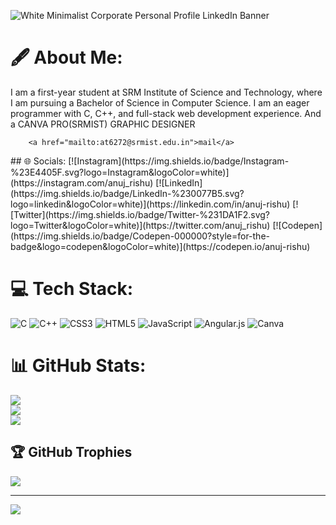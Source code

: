 ![White Minimalist Corporate Personal Profile LinkedIn Banner](https://github.com/anuj-rishu/anuj-rishu/assets/115218200/ae440015-45cd-4168-ad4b-96ae777978a5)

# 🖋️ About Me:
I am a first-year student at SRM Institute of Science and Technology, where I am pursuing a Bachelor of Science in Computer Science. I am an eager programmer with C, C++, and full-stack web development experience. And a CANVA PRO(SRMIST) GRAPHIC DESIGNER <br>
<!DOCTYPE html>
<html>

<body>
      
        <a href="mailto:at6272@srmist.edu.in">mail</a>
  </body>
      
</html>
## 🌐 Socials:
[![Instagram](https://img.shields.io/badge/Instagram-%23E4405F.svg?logo=Instagram&logoColor=white)](https://instagram.com/anuj_rishu) [![LinkedIn](https://img.shields.io/badge/LinkedIn-%230077B5.svg?logo=linkedin&logoColor=white)](https://linkedin.com/in/anuj-rishu) [![Twitter](https://img.shields.io/badge/Twitter-%231DA1F2.svg?logo=Twitter&logoColor=white)](https://twitter.com/anuj_rishu) [![Codepen](https://img.shields.io/badge/Codepen-000000?style=for-the-badge&logo=codepen&logoColor=white)](https://codepen.io/anuj-rishu) 

# 💻 Tech Stack:
![C](https://img.shields.io/badge/c-%2300599C.svg?style=plastic&logo=c&logoColor=white) ![C++](https://img.shields.io/badge/c++-%2300599C.svg?style=plastic&logo=c%2B%2B&logoColor=white) ![CSS3](https://img.shields.io/badge/css3-%231572B6.svg?style=plastic&logo=css3&logoColor=white) ![HTML5](https://img.shields.io/badge/html5-%23E34F26.svg?style=plastic&logo=html5&logoColor=white) ![JavaScript](https://img.shields.io/badge/javascript-%23323330.svg?style=plastic&logo=javascript&logoColor=%23F7DF1E) ![Angular.js](https://img.shields.io/badge/angular.js-%23E23237.svg?style=plastic&logo=angularjs&logoColor=white) ![Canva](https://img.shields.io/badge/Canva-%2300C4CC.svg?style=plastic&logo=Canva&logoColor=white)
# 📊 GitHub Stats:
![](https://github-readme-stats.vercel.app/api?username=anuj-rishu&theme=gotham&hide_border=false&include_all_commits=false&count_private=false)<br/>
![](https://github-readme-streak-stats.herokuapp.com/?user=anuj-rishu&theme=gotham&hide_border=false)<br/>
![](https://github-readme-stats.vercel.app/api/top-langs/?username=anuj-rishu&theme=gotham&hide_border=false&include_all_commits=false&count_private=false&layout=compact)

## 🏆 GitHub Trophies
![](https://github-profile-trophy.vercel.app/?username=anuj-rishu&theme=gitdimmed&no-frame=false&no-bg=true&margin-w=4)


---
[![](https://visitcount.itsvg.in/api?id=anuj-rishu&icon=0&color=0)](https://visitcount.itsvg.in)
